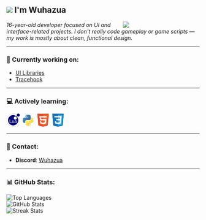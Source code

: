 <h2><img src="https://komarev.com/ghpvc/?username=wuhazua&label=Profile%20views&color=0e75b6&style=flat" width="120"> I'm Wuhazua</h2>
<img align='right' src="https://media.giphy.com/media/M9gbBd9nbDrOTu1Mqx/giphy.gif" width="200">

<p><em>16-year-old developer focused on UI and interface-related projects.  
I don't really code gameplay or game scripts — my work is mostly about clean, functional design.</em></p>

---

### 🔧 Currently working on:
- [UI Libraries](https://github.com/Wuhazua/UI-Libraries)
- [Tracehook](https://github.com/Wuhazua/Tracehook)

---

### 💻 Actively learning:
<img src="https://raw.githubusercontent.com/devicons/devicon/master/icons/lua/lua-original.svg" width="35"/> 
<img src="https://raw.githubusercontent.com/devicons/devicon/master/icons/python/python-original.svg" width="35"/> 
<img src="https://raw.githubusercontent.com/devicons/devicon/master/icons/html5/html5-original.svg" width="35"/> 
<img src="https://raw.githubusercontent.com/devicons/devicon/master/icons/css3/css3-original.svg" width="35"/>

---

### 📡 Contact:
- **Discord**: [Wuhazua](https://discord.com/users/605995776711327769)

---

### 📊 GitHub Stats:
![Top Languages](https://github-readme-stats.vercel.app/api/top-langs?username=wuhazua&show_icons=true&locale=en&layout=compact&cache_seconds=0)  
![GitHub Stats](https://github-readme-stats.vercel.app/api?username=wuhazua&show_icons=true&locale=en&cache_seconds=0)  
![Streak Stats](https://streak-stats.demolab.com/?user=Wuhazua&cache_seconds=0)
